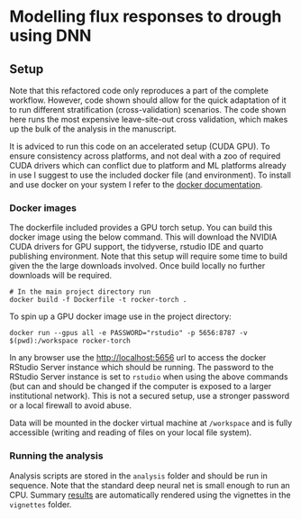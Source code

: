 # Modelling flux responses to drough using DNN

## Setup

Note that this refactored code only reproduces a part of the complete workflow. However, code shown should allow for the quick adaptation of it to run different stratification (cross-validation) scenarios. The code shown here runs the most expensive leave-site-out cross validation, which makes up the bulk of the analysis in the manuscript.

It is adviced to run this code on an accelerated setup (CUDA GPU). To ensure consistency across platforms, and not deal with a zoo of required CUDA drivers which can conflict due to platform and ML platforms already in use I suggest to use the included docker file (and environment). To install and use docker on your system I refer to the [docker documentation](https://www.docker.com/).

### Docker images

The dockerfile included provides a GPU torch setup. You can build
this docker image using the below command. This will download the NVIDIA CUDA
drivers for GPU support, the tidyverse, rstudio IDE and quarto publishing
environment. Note that this setup will require some time to build given the
the large downloads involved. Once build locally no further downloads will be
required.

```
# In the main project directory run
docker build -f Dockerfile -t rocker-torch .
```

To spin up a GPU docker image use in the project directory:

```
docker run --gpus all -e PASSWORD="rstudio" -p 5656:8787 -v $(pwd):/workspace rocker-torch
```

In any browser use the [http://localhost:5656](http://localhost:5656) 
url to access the docker RStudio Server instance which should be running. The password to the RStudio Server instance is set to `rstudio` when using the
above commands (but can and should be changed if the computer is exposed to a
larger institutional network). This is not a secured setup, use a stronger password or a local firewall to avoid abuse.

Data will be mounted in the docker virtual machine at `/workspace` and is fully accessible (writing and reading of files on your local file system).

### Running the analysis

Analysis scripts are stored in the `analysis` folder and should be run in sequence. Note that the standard deep neural net is small enough to run an CPU. Summary [results](https://geco-bern.github.io/mlflx2_R/articles/01_results.html) are automatically rendered using the vignettes in the `vignettes` folder.
